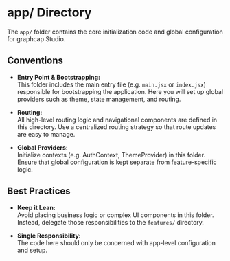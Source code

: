 # app/ Directory

The `app/` folder contains the core initialization code and global configuration for graphcap Studio.

## Conventions

- **Entry Point & Bootstrapping:**  
  This folder includes the main entry file (e.g. `main.jsx` or `index.jsx`) responsible for bootstrapping the application. Here you will set up global providers such as theme, state management, and routing.

- **Routing:**  
  All high-level routing logic and navigational components are defined in this directory. Use a centralized routing strategy so that route updates are easy to manage.

- **Global Providers:**  
  Initialize contexts (e.g. AuthContext, ThemeProvider) in this folder. Ensure that global configuration is kept separate from feature-specific logic.

## Best Practices

- **Keep it Lean:**  
  Avoid placing business logic or complex UI components in this folder. Instead, delegate those responsibilities to the `features/` directory.

- **Single Responsibility:**  
  The code here should only be concerned with app-level configuration and setup.
